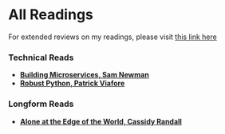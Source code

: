 # All Readings

For extended reviews on my readings, please visit [this link here](/readings/all-extended)
### Technical Reads

- **[Building Microservices, Sam Newman](https://www.amazon.com/Building-Microservices-Designing-Fine-Grained-Systems/dp/1492034029/ref=pd_lpo_sccl_1/146-3531637-3688721?pd_rd_w=yXzH5&content-id=amzn1.sym.1ad2066f-97d2-4731-9356-36b3edf1ae04&pf_rd_p=1ad2066f-97d2-4731-9356-36b3edf1ae04&pf_rd_r=NYTHHXKVHS0HQK4BCNMA&pd_rd_wg=9rOF3&pd_rd_r=571decc1-0fd5-4316-82c8-1e409fb59619&pd_rd_i=1492034029&psc=1)**
- **[Robust Python, Patrick Viafore](https://www.amazon.com/Robust-Python-Write-Clean-Maintainable/dp/1098100662)**


### Longform Reads

- **[Alone at the Edge of the World, Cassidy Randall](https://magazine.atavist.com/alone-at-the-edge-of-the-world-susie-goodall-sailing-golden-globe-race/)** 


